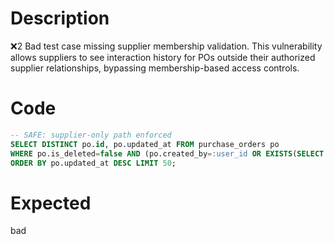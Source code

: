# Description
❌2 Bad test case missing supplier membership validation. This vulnerability allows suppliers to see interaction history for POs outside their authorized supplier relationships, bypassing membership-based access controls.

# Code
```sql
-- SAFE: supplier-only path enforced
SELECT DISTINCT po.id, po.updated_at FROM purchase_orders po
WHERE po.is_deleted=false AND (po.created_by=:user_id OR EXISTS(SELECT 1 FROM messages m WHERE m.po_id=po.id AND m.author_user_id=:user_id))
ORDER BY po.updated_at DESC LIMIT 50;
```

# Expected
bad